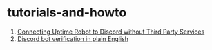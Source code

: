 # tutorials-and-howto

1. [Connecting Uptime Robot to Discord without Third Party Services](https://github.com/brainboxdotcc/tutorials-and-howto/wiki/Connecting-Uptime-Robot-to-Discord-without-third-party-services)
2. [Discord bot verification in plain English](https://github.com/brainboxdotcc/tutorials-and-howto/wiki/Discord-Bot-verification-in-plain-English)
